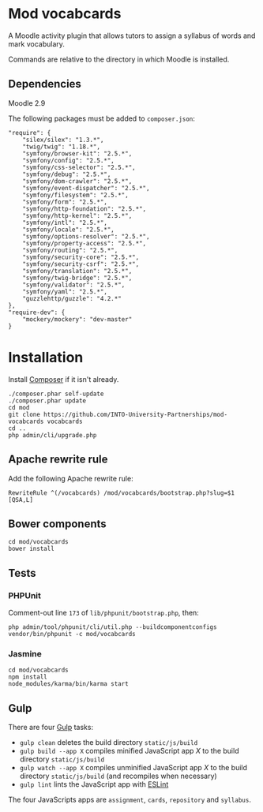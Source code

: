 # Mod vocabcards

A Moodle activity plugin that allows tutors to assign a syllabus of words and mark vocabulary.

Commands are relative to the directory in which Moodle is installed.

## Dependencies

Moodle 2.9

The following packages must be added to `composer.json`:

    "require": {
        "silex/silex": "1.3.*",
        "twig/twig": "1.18.*",
        "symfony/browser-kit": "2.5.*",
        "symfony/config": "2.5.*",
        "symfony/css-selector": "2.5.*",
        "symfony/debug": "2.5.*",
        "symfony/dom-crawler": "2.5.*",
        "symfony/event-dispatcher": "2.5.*",
        "symfony/filesystem": "2.5.*",
        "symfony/form": "2.5.*",
        "symfony/http-foundation": "2.5.*",
        "symfony/http-kernel": "2.5.*",
        "symfony/intl": "2.5.*",
        "symfony/locale": "2.5.*",
        "symfony/options-resolver": "2.5.*",
        "symfony/property-access": "2.5.*",
        "symfony/routing": "2.5.*",
        "symfony/security-core": "2.5.*",
        "symfony/security-csrf": "2.5.*",
        "symfony/translation": "2.5.*",
        "symfony/twig-bridge": "2.5.*",
        "symfony/validator": "2.5.*",
        "symfony/yaml": "2.5.*",
        "guzzlehttp/guzzle": "4.2.*"
    },
    "require-dev": {
        "mockery/mockery": "dev-master"
    }

# Installation

Install [Composer](https://getcomposer.org/download/) if it isn't already.

    ./composer.phar self-update
    ./composer.phar update
    cd mod
    git clone https://github.com/INTO-University-Partnerships/mod-vocabcards vocabcards
    cd ..
    php admin/cli/upgrade.php

## Apache rewrite rule

Add the following Apache rewrite rule:

    RewriteRule ^(/vocabcards) /mod/vocabcards/bootstrap.php?slug=$1 [QSA,L]

## Bower components

    cd mod/vocabcards
    bower install

## Tests

### PHPUnit

Comment-out line `173` of `lib/phpunit/bootstrap.php`, then:

    php admin/tool/phpunit/cli/util.php --buildcomponentconfigs
    vendor/bin/phpunit -c mod/vocabcards

### Jasmine

    cd mod/vocabcards
    npm install
    node_modules/karma/bin/karma start

## Gulp

There are four [Gulp](http://gulpjs.com/) tasks:

* `gulp clean` deletes the build directory `static/js/build`
* `gulp build --app X` compiles minified JavaScript app *X* to the build directory `static/js/build`
* `gulp watch --app X` compiles unminified JavaScript app *X* to the build directory `static/js/build` (and recompiles when necessary)
* `gulp lint` lints the JavaScript app with [ESLint](http://eslint.org/)

The four JavaScripts apps are `assignment`, `cards`, `repository` and `syllabus`.
